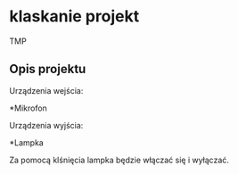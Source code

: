 # klaskanie projekt
TMP

## Opis projektu

Urządzenia wejścia: 

*Mikrofon

Urządzenia wyjścia: 

*Lampka

Za pomocą klśnięcia lampka będzie włączać się i wyłączać.